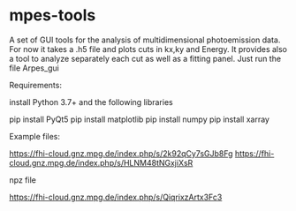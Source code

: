 # mpes-tools
A set of GUI tools for the analysis of multidimensional photoemission data. 
For now it takes a .h5 file and plots cuts in kx,ky and Energy. It provides also a tool to analyze separately each cut as well as a fitting panel.
Just run the file Arpes_gui

Requirements:

install Python 3.7+ and the following libraries

pip install PyQt5
pip install matplotlib
pip install numpy
pip install xarray


Example files:

https://fhi-cloud.gnz.mpg.de/index.php/s/2k92qCy7sGJb8Fg
https://fhi-cloud.gnz.mpg.de/index.php/s/HLNM48tNGxjiXsR

npz file

https://fhi-cloud.gnz.mpg.de/index.php/s/QiqrixzArtx3Fc3
